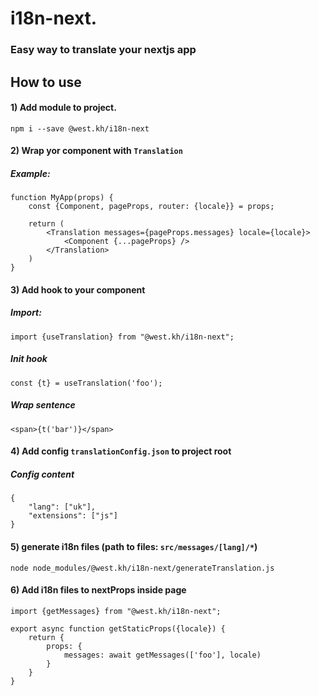 # i18n-next.
### Easy way to translate your nextjs app

## How to use
#### 1) Add module to project.
    npm i --save @west.kh/i18n-next
#### 2) Wrap yor component with `Translation` 
##### Example:

    function MyApp(props) {
        const {Component, pageProps, router: {locale}} = props;

        return (
            <Translation messages={pageProps.messages} locale={locale}>
                <Component {...pageProps} />
            </Translation>
        )
    }

#### 3) Add hook to your component
##### Import:
`import {useTranslation} from "@west.kh/i18n-next";`
##### Init hook
`const {t} = useTranslation('foo');`
##### Wrap sentence
`<span>{t('bar')}</span>`

#### 4) Add config `translationConfig.json` to project root

##### Config content
    {
        "lang": ["uk"],
        "extensions": ["js"]
    }
 
#### 5) generate i18n files (path to files: `src/messages/[lang]/*`)
`node node_modules/@west.kh/i18n-next/generateTranslation.js`

#### 6) Add i18n files to nextProps inside page

    import {getMessages} from "@west.kh/i18n-next";    

    export async function getStaticProps({locale}) {
        return {
            props: {
                messages: await getMessages(['foo'], locale)
            }
        }
    }
